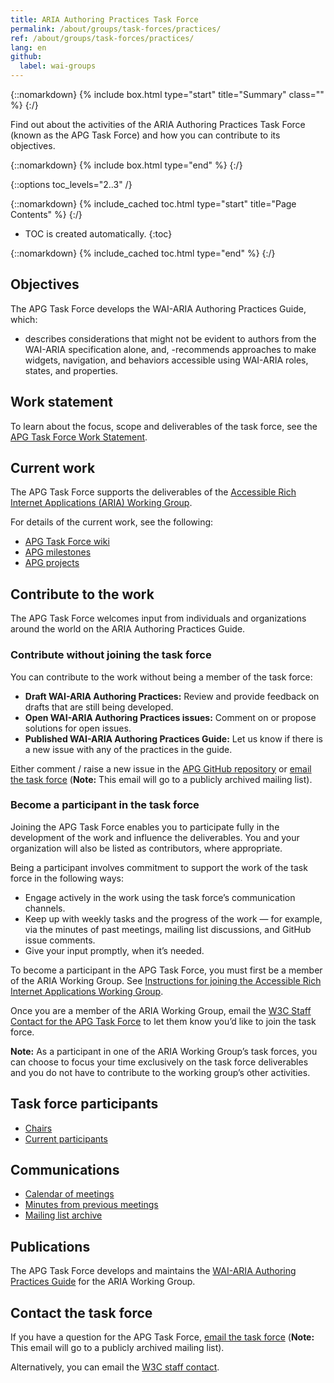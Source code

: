 ```yaml
---
title: ARIA Authoring Practices Task Force
permalink: /about/groups/task-forces/practices/
ref: /about/groups/task-forces/practices/
lang: en
github:
  label: wai-groups
---
```


{::nomarkdown}
{% include box.html type="start" title="Summary" class="" %}
{:/}

Find out about the activities of the ARIA Authoring Practices Task Force (known as the APG Task Force) and how you can contribute to its objectives.

{::nomarkdown}
{% include box.html type="end" %}
{:/}

{::options toc_levels="2..3" /}

{::nomarkdown}
{% include_cached toc.html type="start" title="Page Contents" %}
{:/}

-   TOC is created automatically.
{:toc}

{::nomarkdown}
{% include_cached toc.html type="end" %}
{:/}

## Objectives

The APG Task Force develops the WAI-ARIA Authoring Practices Guide, which:

- describes considerations that might not be evident to authors from the WAI-ARIA specification alone, and,
-recommends approaches to make widgets, navigation, and behaviors accessible using WAI-ARIA roles, states, and properties.

## Work statement

To learn about the focus, scope and deliverables of the task force, see the [APG Task Force Work Statement](/about/groups/task-forces/practices/work-statement/).

## Current work

The APG Task Force supports the deliverables of the [Accessible Rich Internet Applications (ARIA) Working Group](/about/groups/ariawg/).

For details of the current work, see the following: 
* [APG Task Force wiki](https://github.com/w3c/aria-practices/wiki)
* [APG milestones](https://github.com/w3c/aria-practices/milestones)
* [APG projects](https://github.com/w3c/aria-practices/projects)

## Contribute to the work

The APG Task Force welcomes input from individuals and organizations around the world on the ARIA Authoring Practices Guide.

### Contribute without joining the task force

You can contribute to the work without being a member of the task force:

- **Draft WAI-ARIA Authoring Practices:** Review and provide feedback on drafts that are still being developed.
- **Open WAI-ARIA Authoring Practices issues:** Comment on or propose solutions for open issues.
- **Published WAI-ARIA Authoring Practices Guide:** Let us know if there is a new issue with any of the practices in the guide.

Either comment / raise a new issue in the [APG GitHub repository](https://github.com/w3c/aria-practices/issues) or [email the task force](mailto:public-aria-practices@w3.org) (**Note:** This email will go to a publicly archived mailing list).

### Become a participant in the task force

Joining the APG Task Force enables you to participate fully in the development of the work and influence the deliverables. You and your organization will also be listed as contributors, where appropriate.

Being a participant involves commitment to support the work of the task force in the following ways:

* Engage actively in the work using the task force’s communication channels.
* Keep up with weekly tasks and the progress of the work &mdash; for example, via the minutes of past meetings, mailing list discussions, and GitHub issue comments.
* Give your input promptly, when it’s needed.

To become a participant in the APG Task Force, you must first be a member of the ARIA Working Group. See [Instructions for joining the Accessible Rich Internet Applications Working Group](https://www.w3.org/groups/wg/aria/instructions/).

Once you are a member of the ARIA Working Group, email the [W3C Staff Contact for the APG Task Force](https://www.w3.org/groups/tf/aria-practices/participants/#staff) to let them know you’d like to join the task force.

**Note:** As a participant in one of the ARIA Working Group’s task forces, you can choose to focus your time exclusively on the task force deliverables and you do not have to contribute to the working group’s other activities.

## Task force participants

* [Chairs](https://www.w3.org/groups/tf/aria-practices/participants/#chairs)
* [Current participants](https://www.w3.org/groups/tf/aria-practices/participants/#participants)

## Communications

* [Calendar of meetings](https://www.w3.org/groups/tf/aria-practices/calendar/)
* [Minutes from previous meetings](/about/groups/task-forces/practices/minutes/)
* [Mailing list archive](https://lists.w3.org/Archives/Public/public-aria-practices/)

## Publications

The APG Task Force develops and maintains the [WAI-ARIA Authoring Practices Guide](https://www.w3.org/WAI/ARIA/apg/) for the ARIA Working Group.

## Contact the task force

If you have a question for the APG Task Force, [email the task force](mailto:public-aria-practices@w3.org) (**Note:** This email will go to a publicly archived mailing list).

Alternatively, you can email the [W3C staff contact](https://www.w3.org/groups/tf/aria-practices/participants/#staff).
